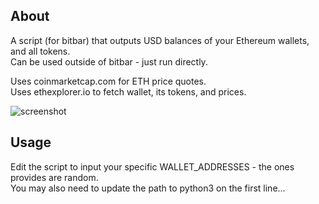 ## About
A script (for bitbar) that outputs USD balances of your Ethereum wallets, and all tokens.  
Can be used outside of bitbar - just run directly.  

Uses coinmarketcap.com for ETH price quotes.  
Uses ethexplorer.io to fetch wallet, its tokens, and prices.  

![screenshot](https://schluting.com/temp/bitbar-eth-bal.png "Screenshot")

## Usage
Edit the script to input your specific WALLET\_ADDRESSES - the ones provides are random.  
You may also need to update the path to python3 on the first line...
